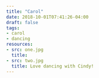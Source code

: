 ```yaml
---
title: "Carol"
date: 2018-10-01T07:41:26-04:00
draft: false
tags:
- carol
- dancing
resources:
- src: one.jpg
  title:
- src: two.jpg
  title: Love dancing with Cindy!
---
```

